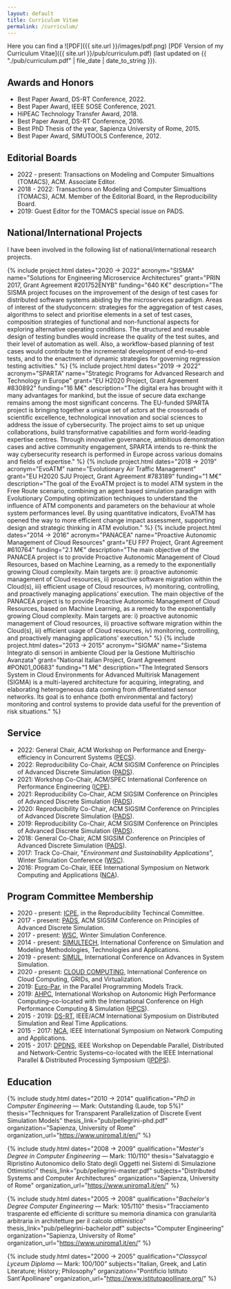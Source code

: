```yaml
---
layout: default
title: Curriculum Vitae
permalink: /curriculum/
---
```



Here you can find a
![PDF]({{ site.url }}/images/pdf.png)
[PDF Version of my Curriculum Vitae]({{ site.url }}/pub/curriculum.pdf)
(last updated on {{ "./pub/curriculum.pdf" | file_date | date_to_string }}).


## Awards and Honors

* Best Paper Award, DS-RT Conference, 2022.
* Best Paper Award, IEEE SOSE Conference, 2021.
* HiPEAC Technology Transfer Award, 2018.
* Best Paper Award, DS-RT Conference, 2016.
* Best PhD Thesis of the year, Sapienza University of Rome, 2015.
* Best Paper Award, SIMUTOOLS Conference, 2012.

## Editorial Boards

* 2022 - present: Transactions on Modeling and Computer Simualtions (TOMACS), ACM. Associate Editor.
* 2018 - 2022: Transactions on Modeling and Computer Simualtions (TOMACS), ACM. Member of the Editorial Board, in the Reproducibility Board.
* 2019: Guest Editor for the TOMACS special issue on PADS.

## National/International Projects

I have been involved in the following list of national/international research projects.


{% include project.html dates="2020 &rarr; 2022"
                      acronym="SISMA"
                      name="Solutions for Engineering Microservice Architectures"
                      grant="PRIN 2017, Grant Agreement #201752ENYB"
                      funding="640 K€"
                      description="The SISMA project focuses on the improvement of the design of test cases for distributed software systems abiding by the microservices paradigm. Areas of interest of the studyconcern: strategies for the aggregation of test cases,  algorithms to select and prioritise elements in a set of test cases, composition strategies of functional and non-functional aspects for exploring alternative operating conditions. The structured and reusable design of testing bundles would increase the quality of the test suites, and their level of automation as well. Also, a workflow-based planning of test cases would contribute to the incremental development of end-to-end tests, and to the enactment of dynamic strategies for governing regression testing activities."
%}
{% include project.html dates="2019 &rarr; 2022"
                      acronym="SPARTA"
                      name="Strategic Programs for Advanced Research and Technology in Europe"
                      grant="EU H2020 Project, Grant Agreement #830892"
                      funding="16 M€"
                      description="The digital era has brought with it many advantages for mankind, but the issue of secure data exchange remains among the most significant concerns. The EU-funded SPARTA project is bringing together a unique set of actors at the crossroads of scientific excellence, technological innovation and social sciences to address the issue of cybersecurity. The project aims to set up unique collaborations, build transformative capabilities and form world-leading expertise centres. Through innovative governance, ambitious demonstration cases and active community engagement, SPARTA intends to re-think the way cybersecurity research is performed in Europe across various domains and fields of expertise."
%}
{% include project.html dates="2018 &rarr; 2019"
                      acronym="EvoATM"
                      name="Evolutionary Air Traffic Management"
                      grant="EU H2020 SJU Project, Grant Agreement #783189"
                      funding="1 M€"
                      description="The goal of the EvoATM project is to model ATM system in the Free Route scenario, combining an agent based simulation paradigm with Evolutionary Computing optimization techniques to understand the influence of ATM components and parameters on the behaviour at whole system performances level. By using quantitative indicators, EvoATM has opened the way to more efficient change impact assessment, supporting design and strategic thinking in ATM evolution."
%}
{% include project.html dates="2014 &rarr; 2016"
                      acronym="PANACEA"
                      name="Proactive Autonomic Management of Cloud Resources"
                      grant="EU FP7 Project, Grant Agreement #610764"
                      funding="2.1 M€"
                      description="The main objective of the PANACEA project is to provide Proactive Autonomic Management of Cloud Resources, based on Machine Learning, as a remedy to the exponentially growing Cloud complexity. Main targets are: i) proactive autonomic management of Cloud resources, ii) proactive software migration within the Cloud(s), iii) efficient usage of Cloud resources, iv) monitoring, controlling, and proactively managing applications’ execution. The main objective of the PANACEA project is to provide Proactive Autonomic Management of Cloud Resources, based on Machine Learning, as a remedy to the exponentially growing Cloud complexity. Main targets are: i) proactive autonomic management of Cloud resources, ii) proactive software migration within the Cloud(s), iii) efficient usage of Cloud resources, iv) monitoring, controlling, and proactively managing applications’ execution."
%}
{% include project.html dates="2013 &rarr; 2015"
                      acronym="SIGMA"
                      name="Sistema Integrato di sensori in ambiente Cloud per la Gestione Multirischio Avanzata"
                      grant="National Italian Project, Grant Agreement #PON01_00683"
                      funding="1 M€"
                      description="The Integrated Sensors System in Cloud Environments for Advanced Multirisk Management (SIGMA) is a multi-layered architecture for acquiring, integrating, and elaborating heterogeneous data coming from differentiated sensor networks. Its goal is to enhance (both environmental and factory) monitoring and control systems to provide data useful for the prevention of risk situations."
%}

## Service

* 2022: General Chair, ACM Workshop on Performance and Energy-efficiency in Concurrent Systems ([PECS](https://pecs-workshop.github.io/)).
* 2022: Reproducibility Co-Chair, ACM SIGSIM Conference on Principles of Advanced Discrete Simulation ([PADS](https://sigsim.acm.org/conf/pads/)).
* 2021: Workshop Co-Chair, ACM/SPEC International Conference on Performance Engineering ([ICPE](https://icpe.spec.org/)).
* 2021: Reproducibility Co-Chair, ACM SIGSIM Conference on Principles of Advanced Discrete Simulation ([PADS](https://sigsim.acm.org/conf/pads/)).
* 2020: Reproducibility Co-Chair, ACM SIGSIM Conference on Principles of Advanced Discrete Simulation ([PADS](https://sigsim.acm.org/conf/pads/)).
* 2019: Reproducibility Co-Chair, ACM SIGSIM Conference on Principles of Advanced Discrete Simulation ([PADS](https://sigsim.acm.org/conf/pads/)).
* 2018: General Co-Chair, ACM SIGSIM Conference on Principles of Advanced Discrete Simulation ([PADS](https://sigsim.acm.org/conf/pads/)).
* 2017: Track Co-Chair, "<em>Environment and Sustainability Applications</em>", Winter Simulation Conference ([WSC](https://informs-sim.org/)).
* 2016: Program Co-Chair, IEEE International Symposium on Network Computing and Applications ([NCA](https://ieee-nca.org/)).

## Program Committee Membership

* 2020 - present: [ICPE](https://icpe.spec.org/),  in the Reproducibility Techincal Committee.
* 2017 - present: [PADS](https://sigsim.acm.org/conf/pads/), ACM SIGSIM Conference on Principles of Advanced Discrete Simulation.
* 2017 - present: [WSC](http://informs-sim.org/), Winter Simulation Conference.
* 2014 - present: [SIMULTECH](http://www.simultech.org/), International Conference on Simulation and Modeling Methodologies, Technologies and Applications.
* 2019 - present: [SIMUL](https://www.iaria.org/conferences2019/SIMUL19.html), International Conference on Advances in System Simulation.
* 2020 - present: [CLOUD COMPUTING](https://www.iaria.org/conferences2021/ComCLOUDCOMPUTING21.html), International Conference on Cloud Computing, GRIDs, and Virtualization.
* 2019: [Euro-Par](http://www.europar.org/), in the Parallel Programming Models Track.
* 2019: [AHPC](http://hpcs2019.cisedu.info/2-conference/workshops/workshop09-ahpc), International Workshop on Autonomic High Performance Computing–co-located with the International Conference on High Performance Computing & Simulation ([HPCS](http://hpcs2019.cisedu.info/)).
* 2015 - 2019: [DS-RT](http://ds-rt.com/), IEEE/ACM International Symposium on Distributed Simulation and Real Time Applications.
* 2015 - 2017: [NCA](http://www.ieee-nca.org/), IEEE International Symposium on Network Computing and Applications.
* 2015 - 2017:  [DPDNS](http://www.iti.uni-luebeck.de/DPDNS16/), IEEE Workshop on Dependable Parallel, Distributed and Network-Centric Systems–co-located with the IEEE International Parallel & Distributed Processing Symposium ([IPDPS](http://www.ipdps.org/)).

## Education

{% include study.html dates="2010 &rarr; 2014"
                      qualification="<em>PhD in Computer Engineering</em> &mdash; Mark: Outstanding (Laude, top 5%)"
                      thesis="Techniques for Transparent Parallelization of Discrete Event Simulation Models"
                      thesis_link="pub/pellegrini-phd.pdf"
                      organization="Sapienza, University of Rome"
                      organization_url="https://www.uniroma1.it/en/"  %}

{% include study.html dates="2008 &rarr; 2009"
                      qualification="<em>Master's Degree in Computer Engineering</em> &mdash; Mark: 110/110"
                      thesis="Salvataggio e Ripristino Autonomico dello Stato degli Oggetti nei Sistemi di Simulazione Ottimistici"
                      thesis_link="pub/pellegrini-master.pdf"
                      subjects="Distributed Systems and Computer Architectures"
                      organization="Sapienza, University of Rome"
                      organization_url="https://www.uniroma1.it/en/"  %}

{% include study.html dates="2005 &rarr; 2008"
                      qualification="<em>Bachelor's Degree Computer Engineering</em> &mdash; Mark: 105/110"
                      thesis="Tracciamento trasparente ed efficiente di scritture su memoria dinamica con granularità arbitraria in architetture per il calcolo ottimistico"
                      thesis_link="pub/pellegrini-bachelor.pdf"
                      subjects="Computer Engineering"
                      organization="Sapienza, University of Rome"
                      organization_url="https://www.uniroma1.it/en/"  %}

{% include study.html dates="2000 &rarr; 2005"
                      qualification="<em>Classycal Lyceum Diploma</em> &mdash; Mark: 100/100"
                      subjects="Italian, Greek, and Latin Literature; History; Philosophy"
                      organization="Pontificio Istituto Sant'Apollinare"
                      organization_url="https://www.istitutoapollinare.org/"  %}

